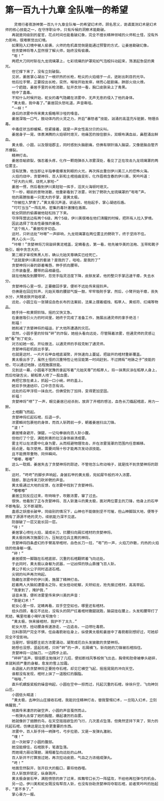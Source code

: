 # 第一百九十九章 全队唯一的希望
        灵境行者夜游神第一百九十九章全队唯一的希望幻术师，顾名思义，诡谲莫测幻术是幻术师的核心技能之一，在守序职业中，只有斥候的洞察术能勘破。
       再就是同级别的星官，花点时间也能看破幻象，完全不擅长精神领域的火师和土怪，没有外力影响，很难察觉出幻境。
       如果陷入幻境中被人偷袭，火师的危机直觉倒是能通过预警的方式，让姜居勘破幻象。
       但贪婪神将等人显然很了解火师，始终没有偷袭。
       “嘭！”
       两把大刀同时斩在九龙琉璃罩上，七彩琉璃的护罩宛如气泡般抖动起来，荡漾起急促的黄光。
       但它撑下来了，没有立刻破裂。
       见状，姜居掌心凝出了一根炽热的长枪，枪尖的火焰缩于一点，迸射出刺目的光华。
       他后拉手臂，正要投出长枪，突然，喉咙开始发痒，继而心脏剧痛，肺部火烧火燎。
       一个趔趄，姜居手里的长枪消散，扯开衣领一看，胸口皮肤染上了青黑。
       他中了蛊毒。
       不知什么时候开始，蛇女的毒气隐藏在浓雾中，无声无息的侵入了他的身体。
       “黄太极，我中毒了。”姜居回头怒吼道，声音嘶哑。
       “一样！”
       身后的浓雾中传来黄太极略带沙哑的嗓音。
       姜居深吸一口气，鼓动体内的火灵之力，开启“暴怒者”技能，汹涌的高温充斥脏腑，物理杀毒。
       中毒症状当即缓解，但紧接着，就是一声女性高分贝的尖叫。
       姜居身子一晃，体表沸腾的火焰顿时熄灭，他痛苦的按住额头，双眼布满血丝，鼻腔涌出鲜血。
       黄太极、小圆，以及银瑶郡主，同时感到头脑剧痛，仿佛有钢钎插入脑袋，又像是脑血管齐齐爆裂。
       精神打击。
       姜居目眦欲裂，强忍着头疼，化作一颗炮弹杀入浓雾深处，看见了正在攻击九龙琉璃罩的两位雾主。
       没有犹豫，他当即让半指拳套爆发刺眼的火光，再次挥出重创伊川美三人的恐怖火海。
       火焰灼烧中，贪婪神将、百人斩和土棺扭曲变形，化作眉梢含春的伊川美，笑吟吟道：
       “好大的火啊，烧死人家啦~”
       姜居一愣，然后看到伊川美轻轻一挥手，滔天火海顿时熄灭。
       下一秒，眼前的景物消散，他重新看到了浓雾，听到了劈砍九龙琉璃罩的“嘭嘭”声。
       他的肩膀按着一只宽大的手掌，是黄太极。
       “你被拉入梦境了。”黄太极沉声道，说话间，他抬起手，掌心凝结石盾。
       “叮叮当当”一阵乱响，密集的毒针激撞在盾面。
       蛇女阴损的偷袭被他轻松挡了下来。
       守序阵营这边有两个6级，两个5级，伊川美很难在他们清醒的时候，把所有人拉入梦境。
       因此选择了攻击性最强的姜居。
       “这个贱人.”姜居咬牙切齿。
       这时，只听远处“咔嚓”一声碎响，九龙琉璃罩在两位雾主的劈砍下，终于坚持不住。
       两人心头一沉。
       “咔嚓！”贪婪神将刀背敲碎黄泥棺盖，定睛看去，第一看，他先被华美的法袍、玉带和靴子吸引，眼中贪念大炽。
       第二眼才审视焦黑人形，确认元始天尊确实已经死亡。
       “这就是伊川美说的套装？是我的了，哈哈，是我的了”
       贪婪神将兴奋的舔着嘴唇，伸手抓向腰带。
       三件装备里，腰带的品相最佳。
       就在他触及到腰带时，忽觉手指灵活度下降，皮肤发紧，他的整只手掌迅速干瘪，失去水分。
       贪婪神将心里一惊，正要撤回手掌，便听不远处传来摇铃声。
       仿佛是在回应铃声，元始天尊的腰部气旋一鼓，牢牢吸附手掌，然后，小臂开始干瘪，丧失水分，大臂皮肤开始收紧.
       远处，小圆立在一张铺设血色长布的法案前，法案上摆着蜡烛、稻草人、黄纸符、红绳等物品。
       她手持一枚黄铜铃铛，摇的又快又急。
       在姜居吸引火力的时间里，她终于完成了准备工作，施展出通灵师的拿手绝活！
       削福！
       她削减了贪婪神将的福运，扩大他所遭遇的灾厄。
       突然，小圆手里的铃铛“砰”的炸裂，她扭头看向远处，尽管隔着浓雾，但通灵师的灵感让她“看”到了蛇女。
       对方如她一般，开坛做法，以通灵师的手段克制了通灵师。
       贪婪神将趁机拔出手掌。
       也就是这时，一片片石甲自棺底凝聚，并快速向上蔓延，把敲开的棺材重新覆盖。
       黄太极出手了，虽然土怪的沉重特性让他没能第一时间赶到，不过拥有“地脉之子”技能的他，可以通过地脉，远程施展技能。
       见到这一幕，小圆毫不犹豫的拿起写着“元始天尊”的稻草人，将一抹黑灰涂在稻草人身上，而后咬破舌尖，朝稻草人喷了一股血雾。
       再把它放在桌上，抓起一口小碗，砰的盖上。
       她双手快速结印，口中念念有词。
       远处的石甲浮现一抹血光，仿佛受到了加持，变得更加坚固。
       祈福！
       贪婪神将“啧”了一声，眼见姜居已经杀到，放弃了开棺的想法，血色长刀撬起棺底，用力一掀。
       土棺翻飞而起。
       贪婪神将扛起石棺，后退一步。
       浓雾瞬间包裹他的身体，而百人斩跨前一步，朝着姜居扫出刀锋。
       “滚！”
       姜居矮身避开，弹腿，一记勾拳崩向百人斩小腹。
       但他打了个空，满脸刺青的壮汉身体崩溃成雾。
       雾主可以在浓雾中化身为雾，从而规避物理攻击，并在浓雾笼罩的范围内任意瞬移。
       弱点是，每次使用，需要间隔十秒才能再次发动该技能。
       且不能携带重物、同伴瞬间。
       “嘟嘟，嘟嘟”
       这么一耽搁，姜居失去了贪婪神将的踪迹，不管他怎么吹动哨子，就是找不到贪婪神将的踪影。
       这时，“咚咚”的脚步声响起，身披石甲的黄太极，宛如犀牛般的冲入浓雾。
       随即，那边传来刀砍斧劈的声音。
       黄太极通过大地的反馈，在浓雾中找到了贪婪神将。
       “嘟嘟嘟”
       姜居立刻反应过来，吹响哨子，吹散浓雾，窜了过去。
       很快，他看到了正与贪婪神将、百人斩激斗的黄太极，面对两位雾主的刀锋，他身上的石甲不断龟裂，又不断凝聚。
       蛊惑之妖擅长破甲，同级别的情况下，山神也不能做到坚不可摧，但山神脚踩大地，便等于拥有了源源不绝的灵力，续航能力深不见底。
       防御破了一层又能长回一层。
       “呼！”
       姜居掌心喷吐火焰，凝成长刀，拦腰扫向肩扛棺材的贪婪神将。
       黄太极则再次施展引力，压制这位兵主教的神将。
       贪婪神将四条虚幻的手臂高举棺材，血色长刀一拄，“嘭”的一声，火焰刀炸散，灼热的火焰烧的他身躯一僵。
       “砰！”
       姜居顺势一脚踹在石棺底部，沉重的石棺翻转着飞向远处。
       于此同时，黄太极以身躯为武器，一记凶悍的铁山靠撞飞百人斩。
       黄公子和火公子同时追逐石棺。
       尖锐的叫声再次响起。
       隐藏在浓雾中的伊川美，施展了精神打击。
       趁着两人大脑如遭雷击之际，蛇女扭动蛇躯，夭矫如龙，抢先接过棺材，高高举起。
       “我拿到了，掩护我.”
       话音未落，便听浓雾里传来伊川美的声音：
       “那是幻术！”
       蛇女心里一惊，定睛再看，双手空空如也，哪里还有棺材。
       扭头四顾，看见不远处，没有头的阴尸扛着棺材撒腿就跑，脑袋挂在腰上，头发和腰带打了死结，嘴里咬着小喇叭发号施令：
       “黄太极，快来接棺材，我护不了太久.”
       蛇女大怒，扭动腰身疾速游走，一边追击，一边喷吐毒箭。
       岂料那阴尸完全不惧，任由毒箭射在身上，纵使黄太极和姜居中了毒箭都别想好过，可她却完全不受影响。
       当是时，银瑶郡主前方浓雾涌动，凝聚成花白头发披散的贪婪神将。
       她想也没想，竖起石棺，只听“砰”的一声，石屑横飞，斩向她的刀锋被石棺挡住。
       贪婪神将一边抽刀，一边跨步上前。
       “砰砰”连声，银瑶郡主勉强对了几招，便如断线风筝般倒飞出去，胸骨和肋骨被拳头砸碎，本就耗损严重的身躯，愈发的雪上加霜。
       击退敌人的贪婪神将正要抢夺石棺，却见它横空飞起，摇摇晃晃的冲向天空。
       谁都没有发现，棺材上抹了一道殷红的胭脂。
       “嗡嗡.”
       直升机螺旋桨般的噪音响起，小圆在空中一掠而过，托起沉重的石棺，徐徐升空，飞向神剑山庄。
       小圆低头喊道：
       “黄太极，去神剑山庄接收石棺，我能抗住精神打击，替我警惕幻术，一旦陷入幻术，立刻唤醒我.”
       地面传来凄厉的破空声，小圆的声音戛然而止。
       一枚弹丸击穿了她的胸膛，爆起凄厉的血雾。
       她就像折了翅膀的鸟，在天空摇摇欲坠的飞行，几次差点坠落，但竟然坚持下来了，努力的托起石棺，仿佛这是比生命更重要的东西。
       浓雾中，百人斩手持一柄弹弓，弓步拉筋，又是一发弹丸激射。
       “噗！”
       这一次射穿了小圆的腹部。
       她没能撑住，石棺脱手，笔直坠落。
       而她竭力扇动薄翅，滑翔着坠向远处的山林。
       百人斩并不打算放过她，再次拉动皮筋，气血之力浓缩成弹丸。
       “咚！”
       地面忽然裂开，张开巨大的豁口，要将他吞噬。
       百人斩放弃锁定，纵身跳开。
       黄太极身披石甲，满脸愤怒的奔了过来，挥舞窄口长刀一阵猛攻，不给他再拉弹弓的机会。
       另一边，伊川美和蛇女既没有帮百人斩，也没有协助贪婪神将夺取石棺，前者笑吟吟的抬起手，“差不多了。”
       掌心奋力一握。